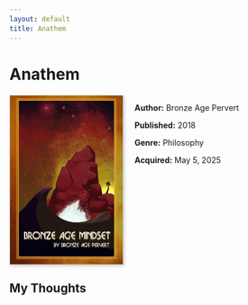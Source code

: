 ```yaml
---
layout: default
title: Anathem
---
```


# Anathem

<div class="book-details">
    <img src="/assets/images/books/bronze-age-mindset.jpg" alt="Bronze Age Mindset" class="book-cover">
    <div class="book-info">
        <p><strong>Author:</strong> Bronze Age Pervert</p>
        <p><strong>Published:</strong> 2018</p>
        <p><strong>Genre:</strong> Philosophy</p>
        <p><strong>Acquired:</strong> May 5, 2025</p>
    </div>
</div>

## My Thoughts


<style>
.book-details {
    display: flex;
    gap: 20px;
    margin: 20px 0;
}

.book-cover {
    width: 200px;
    height: 300px;
    object-fit: cover;
    border: 1px solid #ccc;
    box-shadow: 2px 2px 5px rgba(0,0,0,0.2);
    border-radius: 0;
}

.book-info {
    flex: 1;
}
</style> 